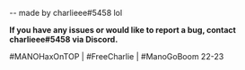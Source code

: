 -- made by charlieee#5458 lol

**If you have any issues or would like to report a bug, contact charlieee#5458 via Discord.**

#MANOHaxOnTOP | #FreeCharlie | #ManoGoBoom 22-23
